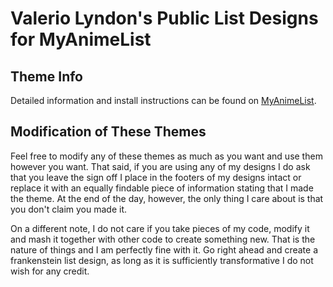 # Valerio Lyndon's Public List Designs for MyAnimeList

## Theme Info

Detailed information and install instructions can be found on [MyAnimeList](https://myanimelist.net/blog.php?eid=805506).

## Modification of These Themes

Feel free to modify any of these themes as much as you want and use them however you want. That said, if you are using any of my designs I do ask that you leave the sign off I place in the footers of my designs intact or replace it with an equally findable piece of information stating that I made the theme. At the end of the day, however, the only thing I care about is that you don't claim you made it.

On a different note, I do not care if you take pieces of my code, modify it and mash it together with other code to create something new. That is the nature of things and I am perfectly fine with it. Go right ahead and create a frankenstein list design, as long as it is sufficiently transformative I do not wish for any credit.